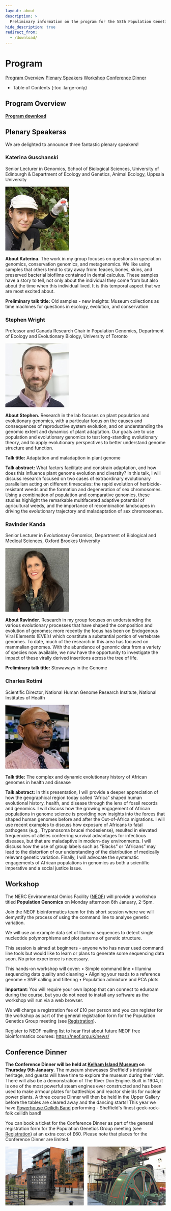 ```yaml
---
layout: about
description: >
  Preliminary information on the program for the 58th Population Genetics Group meeting
hide_description: true
redirect_from:
  - /download/
---
```


# Program

[Program Overview](#program-overview) [Plenary Speakers](#plenary-speakers) [Workshop](#workshop) [Conference Dinner](#conference-dinner)

- Table of Contents
{:toc .large-only}

## Program Overview

<a href="https://drive.google.com/file/d/1kfru8HckWlJONtoKbtQ0ppYawdHf2wyD/view?usp=sharing" target="_blank">**Program download**</a>

## Plenary Speakerss

We are delighted to announce three fantastic plenary speakers!

### Katerina Guschanski
Senior Lecturer in Genomics, School of Biological Sciences, University of Edinburgh & Department of Ecology and Genetics, Animal Ecology, Uppsala University 

![200x200](/assets/img/KaterinaGuschanskismaller.jpeg "Katerina Guschanski")

**About Katerina.** The work in my group focuses on questions in speciation genomics, conservation genomics, and metagenomics. We like using samples that others tend to stay away from: feaces, bones, skins, and preserved bacterial biofilms contained in dental calculus. These samples have a story to tell, not only about the individual they come from but also about the time when this individual lived. It is this temporal aspect that we are most excited about. 

**Preliminary talk title:** Old samples - new insights: Museum collections as time machines for questions in ecology, evolution, and conservation

### Stephen Wright
Professor and Canada Research Chair in Population Genomics, Department of Ecology and Evolutionary Biology, University of Toronto

![200x200](/assets/img/StephenWrightsmaller.jpg "Stephen Wright")

**About Stephen.** Research in the lab focuses on plant population and evolutionary genomics, with a particular focus on the causes and consequences of reproductive system evolution, and on understanding the genomic extent and dynamics of plant adaptation. Our goals are to use population and evolutionary genomics to test long-standing evolutionary theory, and to apply evolutionary perspectives to better understand genome structure and function. 

**Talk title:** Adaptation and maladaption in plant genome

**Talk abstract:** What factors facilitate and constrain adaptation, and how does this influence plant genome evolution and diversity? In this talk, I will discuss research focused on two cases of extraordinary evolutionary parallelism acting on different timescales: the rapid evolution of herbicide-resistant weeds and the formation and degeneration of sex chromosomes. Using a combination of population and comparative genomics, these studies highlight the remarkable multifaceted adaptive potential of agricultural weeds, and the importance of recombination landscapes in driving the evolutionary trajectory and maladaptation of sex chromosomes.

### Ravinder Kanda
Senior Lecturer in Evolutionary Genomics, Department of Biological and Medical Sciences, Oxford Brookes University

![200x200](/assets/img/RavinderKandaSmaller.JPG "Ravinder Kanda")

**About Ravinder.** Research in my group focuses on understanding the various evolutionary processes that have shaped the composition and evolution of genomes; more recently the focus has been on Endogenous Viral Elements (EVE’s) which constitute a substantial portion of vertebrate genomes. To date, much of the research in this area has focused on mammalian genomes. With the abundance of genomic data from a variety of species now available, we now have the opportunity to investigate the impact of these virally derived insertions across the tree of life.

**Preliminary talk title:** Stowaways in the Genome

### Charles Rotimi
Scientific Director, National Human Genome Research Institute, National Institutes of Health

![200x200](/assets/img/CharlesRotimi.jpg "Charles Rotimi")

**Talk title:** The complex and dynamic evolutionary history of African genomes in health and disease

**Talk abstract:** In this presentation, I will provide a deeper appreciation of how the geographical region today called “Africa”  shaped human evolutional history, health, and disease through the lens of fossil records and genomics. I will discuss how the growing engagement of African populations in genome science is providing new insights into the forces that shaped human genomes before and after the Out-of-Africa migrations. I will use recent examples to discuss how exposure of Africans to fatal pathogens (e.g., Trypanosoma brucei rhodesiense), resulted in elevated frequencies of alleles conferring survival advantages for infectious diseases, but that are maladaptive in modern-day environments. I will discuss how the use of group labels such as “Blacks” or “Africans” may lead to the distortion of our understanding of the distribution of medically relevant genetic variation. Finally, I will advocate the systematic engagements of African populations in genomics as both a scientific imperative and a social justice issue.

## Workshop

The NERC Environmental Omics Facility ([NEOF](https://neof.org.uk/training/)) will provide a workshop titled **Population Genomics** on Monday afternoon 6th January, 2-5pm.

Join the NEOF bioinformatics team for this short session where we will demystify the process of using the command line to analyse genetic variation. 

We will use an example data set of Illumina sequences to detect single nucleotide polymorphisms and plot patterns of genetic structure. 

This session is aimed at beginners - anyone who has never used command line tools but would like to learn or plans to generate some sequencing data soon. No prior experience is necessary.

This hands-on workshop will cover:
•	Simple command line
•	Illumina sequencing data quality and cleaning
•	Aligning your reads to a reference genome
•	SNP calling and filtering
•	Population admixture and PCA plots

**Important**: You will require your own laptop that can connect to eduroam during the course, but you do not need to install any software as the workshop will run via a web browser.

We will charge a registration fee of £10 per person and you can register for the workshop as part of the general registration form for the Population Genetics Group meeting (see [Registration](/registration.md)). 

Register to NEOF mailing list to hear first about future NEOF free bioinformatics courses: https://neof.org.uk/news/


## Conference Dinner

**The Conference Dinner will be held at [Kelham Island Museum](https://www.sheffieldmuseums.org.uk/visit-us/kelham-island-museum/) on Thursday 9th January**. The museum showcases Sheffield's industrial heritage, and guests will have time to explore the museum during their visit. There will also be a demonstration of The River Don Engine. Built in 1904, it is one of the most powerful steam engines ever constructed and has been used to make armour plates for battleships and reactor shields for nuclear power plants. A three course Dinner will then be held in the Upper Gallery before the tables are cleared away and the dancing starts! This year we have [Powerhouse Ceilidh Band](https://powerhouseceilidhband.com/) performing - Sheffield's finest geek-rock-folk ceilidh band!

You can book a ticket for the Conference Dinner as part of the general registration form for the Population Genetics Group meeting (see [Registration](/registration.md)) at an extra cost of £60. Please note that places for the Conference Dinner are limited. 

![Conference dinner at Kelham Island Museum](/assets/img/dinner.png)